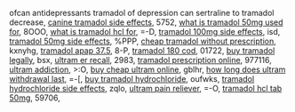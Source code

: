 ofcan antidepressants tramadol of depression can sertraline to tramadol decrease, <a href=" http://itmmodel.com/vote/top/tram12.html">canine tramadol side effects</a>,  5752, <a href=" http://itmmodel.com/vote/top/tram71.html">what is tramadol 50mg used for</a>,  8OOO, <a href=" http://itmmodel.com/vote/top/tram72.html">what is tramadol hcl for</a>,  =-D, <a href=" http://itmmodel.com/vote/top/tram27.html">tramadol 100mg side effects</a>,  isd, <a href=" http://itmmodel.com/vote/top/tram23.html">tramadol 50mg side effects</a>,  %PPP, <a href=" ï»¿http://itmmodel.com/vote/top/tram1.html">cheap tramadol without prescription</a>,  kxnyhg, <a href=" http://itmmodel.com/vote/top/tram31.html">tramadol apap 37.5</a>,  8-P, <a href=" http://itmmodel.com/vote/top/tram28.html">tramadol 180 cod</a>,  01722, <a href=" http://itmmodel.com/vote/top/tram7.html">buy tramadol legally</a>,  bsx, <a href=" http://itmmodel.com/vote/top/tram65.html">ultram er recall</a>,  2983, <a href=" http://itmmodel.com/vote/top/tram58.html">tramadol prescription online</a>,  977116, <a href=" http://itmmodel.com/vote/top/tram62.html">ultram addiction</a>,  >:O, <a href=" http://itmmodel.com/vote/top/tram10.html">buy cheap ultram online</a>,  gblhr, <a href=" http://itmmodel.com/vote/top/tram70.html">how long does ultram withdrawal last</a>,  =-[, <a href=" http://itmmodel.com/vote/top/tram9.html">buy tramadol hydrochloride</a>,  oufwks, <a href=" http://itmmodel.com/vote/top/tram50.html">tramadol hydrochloride side effects</a>,  zqlo, <a href=" http://itmmodel.com/vote/top/tram67.html">ultram pain reliever</a>,  =-O, <a href=" http://itmmodel.com/vote/top/tram46.html">tramadol hcl tab 50mg</a>,  59706, 